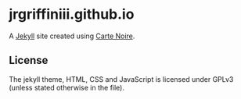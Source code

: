 # jrgriffiniii.github.io

A [Jekyll](https://github.com/jekyll/jekyll) site created using [Carte Noire](https://github.com/jacobtomlinson/carte-noire).

## License
The jekyll theme, HTML, CSS and JavaScript is licensed under GPLv3 (unless stated otherwise in the file).
